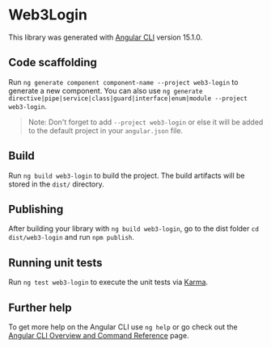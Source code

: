 # Web3Login

This library was generated with [Angular CLI](https://github.com/angular/angular-cli) version 15.1.0.

## Code scaffolding

Run `ng generate component component-name --project web3-login` to generate a new component. You can also use `ng generate directive|pipe|service|class|guard|interface|enum|module --project web3-login`.

> Note: Don't forget to add `--project web3-login` or else it will be added to the default project in your `angular.json` file.

## Build

Run `ng build web3-login` to build the project. The build artifacts will be stored in the `dist/` directory.

## Publishing

After building your library with `ng build web3-login`, go to the dist folder `cd dist/web3-login` and run `npm publish`.

## Running unit tests

Run `ng test web3-login` to execute the unit tests via [Karma](https://karma-runner.github.io).

## Further help

To get more help on the Angular CLI use `ng help` or go check out the [Angular CLI Overview and Command Reference](https://angular.io/cli) page.
